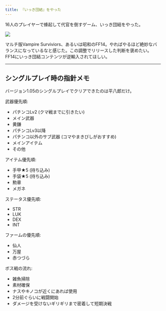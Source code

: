 ```yaml
---
title: 『いっき団結』をやった
---
```

16人のプレイヤーで蜂起して代官を倒すゲーム、いっき団結をやった。

![](https://lh3.googleusercontent.com/docs/ADP-6oFLMwzHPW7UeVbH2MnZr2GgqBX2Zp22RAhhg51PRwAwEMn36Eu4Fvl7ed3UVqHNJmn00N4qsMFsW5si0wAilN5Ur_RcEYqedW9v-WUSjLY7f5k-ilOk28ePXTGNpxj6lKdhsbufp2-ZiVVwTh1Lh1y9WUoIb5ZI2mWLawEmIZsle08VYvYitQS2-BIrLPsw7rzGWO3YlPmKCRKeS1NFpz_dsFhZRp3B1DjL4pHgXGfT_sjjTJSSTDGabnb3-PZkXkMVwHZVFY_AmOzdTRIMzOH__FD1CEDcGbezMd1r98TDh2EDV1ElhKacE5caCFb517DZlvJtGdEAXmNkR6YnHsQg4iwMUeQsTZygebIe6d8QatSQUudlL-SqN90KhYkbfpRWXMc1NxkjPZEFenpc4OfPiIHJ3BFz2SJw8JwwpDlxzBvsSfuTTxSM72Zf1B-OdNVKtfduGe3KApdEL36oz-nPsN8p-skFP7YFZicdQmwJi-EihUNeVzEHAtwlavKnEfkW76mSTgSgyvbBEicjI7kW5prZKYat8ufOD4LYeMk81P0VGOIHhFIxNFyP8z5bj7I1FJklfqzzYGIh6hgY_B7nW3QGfGb_x-jy2gpu36M-4YKvviZt8Yurko1EeZzzem2LCrOjs1WfYuRIwkYPsaCosF-ALALJWgHEa66wcYR1to_xEf-xmNJ_OykJzyvUQ9oqQnGNvh542W5XYVrdW50ctgKbKnEliTRX9jB3sTONggIS-xcx2QEShr6pz_5z0DOSGGNIYKNs9z6K6U3GWwtkE5RLErShZ8ISQuRUnkq2x3DrSnTix7EFaX8q4mHc1QSQHtNApAly7XdQN4qan1uK8JnmurWrpgbcM8niOZuTBRkKJks3wn58cFUSQzgJWfPJx5q3SyMuFRaUlxlLIK0ljuWpw5ET0Pq9eLEg4C1q5z5VnX6pi99YhBwUCYH9VzSTcjtwNTxKiiNqQczTTFy1UsVpAZbpKSscNZTX6-o-RI35FTPze8Q10HKvPkO2KWY8tWGcQ-Gpfl7Kj3DHtqHWlQBcwDndIiiMvi-SkgDVax06PTYD8ugZDBvcew6YkzMolPqRCDizD8aeSYzqkh9QyebAOIi9QVjqfKM5KxOYn6l835S4eSrVR6EH62BOGRGBnQtw4PnTZYAZQuDqOHE0Cx4i5Kq3jDuh5DjpyZJgUfuxc_Gyr1UBnmkbF80tFSRXX3K-kCGP35F7wT4Cb16beuCXM7hVRvTHp1iqvSREOAPj6w)

マルチ版Vampire Surviviors、あるいは昭和のFF14。やればやるほど絶妙なバランスになっているなと感じた。この調整でリリースした判断を褒めたい。FF14にいっき団結コンテンツが逆輸入されてほしい。

* * *

シングルプレイ時の指針メモ
-------------

バージョン1.05のシングルプレイでクリアできたのは平八郎だけ。

武器優先順:

*   パチンコLv2 (クマ戦までに引きたい)
*   メイン武器
*   黄鎌
*   パチンコLv3以降
*   パチンコ以外のサブ武器 (コマやまきびしがおすすめ)
*   メインアイテム
*   その他

アイテム優先順:

*   手甲★5 (持ち込み)
*   手袋★5 (持ち込み)
*   勲章
*   メガネ

ステータス優先順:

*   STR
*   LUK
*   DEX
*   INT

ファームの優先順:

*   仙人
*   万屋
*   赤つづら

ボス戦の流れ:

*   雑魚掃除
*   素材確保
*   ナスやキノコが近くにあれば使用
*   2分前ぐらいに戦闘開始
*   ダメージを受けないギリギリまで密着して短期決戦
